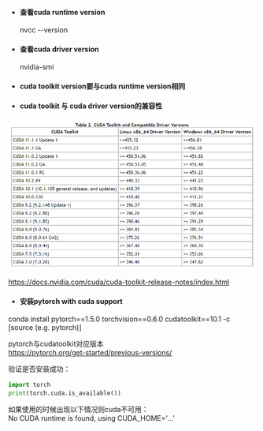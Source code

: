 * #### 查看cuda runtime version

  nvcc --version

* #### 查看cuda driver version

  nvidia-smi

* #### cuda toolkit version要与cuda runtime version相同

* #### cuda toolkit 与 cuda driver version的兼容性

![cuda_version](sup/cuda_version.PNG)

https://docs.nvidia.com/cuda/cuda-toolkit-release-notes/index.html

* #### 安装pytorch with cuda support

conda install pytorch==1.5.0 torchvision==0.6.0 cudatoolkit==10.1 -c [source (e.g. pytorch)]

pytorch与cudatoolkit对应版本\
https://pytorch.org/get-started/previous-versions/

验证是否安装成功：

```python
import torch
print(torch.cuda.is_available())
```

如果使用的时候出现以下情况则cuda不可用：\
No CUDA runtime is found, using CUDA_HOME='...'